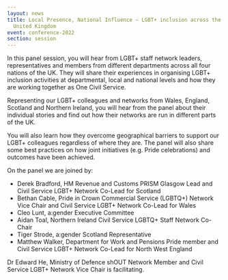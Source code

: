 ```yaml
---
layout: news
title: Local Presence, National Influence – LGBT+ inclusion across the whole
  United Kingdom
event: conference-2022
section: session
---
```

In this panel session, you will hear from LGBT+ staff network leaders, representatives and members from different departments across all four nations of the UK. They will share their experiences in organising LGBT+ inclusion activities at departmental, local and national levels and how they are working together as One Civil Service.

Representing our LGBT+ colleagues and networks from Wales, England, Scotland and Northern Ireland, you will hear from the panel about their individual stories and find out how their networks are run in different parts of the UK. 

You will also learn how they overcome geographical barriers to support our LGBT+ colleagues regardless of where they are. The panel will also share some best practices on how joint initiatives (e.g. Pride celebrations) and outcomes have been achieved.

O﻿n the panel we are joined by: 

* Derek Bradford, HM Revenue and Customs PRISM Glasgow Lead and Civil Service LGBT+ Network Co-Lead for Scotland
* Bethan Cable, Pride in Crown Commercial Service (LGBTQ+) Network Vice Chair and Civil Service LGBT+ Network Co-Lead for Wales
* Cleo Lunt, a:gender Executive Committee
* Aidan Toal, Northern Ireland Civil Service LGBTQ+ Staff Network Co-Chair
* Tiger Strode, a:gender Scotland Representative
* Matthew Walker, Department for Work and Pensions Pride member and Civil Service LGBT+ Network Co-Lead for North West England

Dr Edward He, Ministry of Defence shOUT Network Member and Civil Service LGBT+ Network Vice Chair is facilitating.